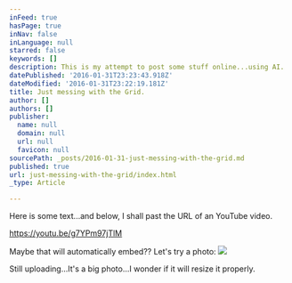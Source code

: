 ```yaml
---
inFeed: true
hasPage: true
inNav: false
inLanguage: null
starred: false
keywords: []
description: This is my attempt to post some stuff online...using AI.
datePublished: '2016-01-31T23:23:43.918Z'
dateModified: '2016-01-31T23:22:19.181Z'
title: Just messing with the Grid.
author: []
authors: []
publisher:
  name: null
  domain: null
  url: null
  favicon: null
sourcePath: _posts/2016-01-31-just-messing-with-the-grid.md
published: true
url: just-messing-with-the-grid/index.html
_type: Article

---
```

Here is some text...and below, I shall past the URL of an YouTube video.  

https://youtu.be/g7YPm97jTlM

Maybe that will automatically embed?? Let's try a photo:
![](https://the-grid-user-content.s3-us-west-2.amazonaws.com/6b9cffb8-30b4-48be-9c0c-f0e898d76bf3.jpg)

Still uploading...It's a big photo...I wonder if it will resize it properly.